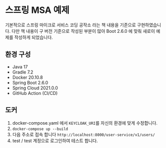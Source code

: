 # 스프링 MSA 예제
기본적으로 스프링 마이크로 서비스 코딩 공작소 라는 책 내용을 기준으로 구현하였습니다.
다만 책 내용이 구 버전 기준으로 작성된 부분이 많아 Boot 2.6.0 에 맞춰 새로이 예제를 작성하게 되었습니다.

## 환경 구성
- Java 17
- Gradle 7.2
- Docker 20.10.8
- Spring Boot 2.6.0
- Spring Cloud 2021.0.0
- GitHub Action (CI/CD)

## 도커
1. docker-compose.yaml 에서 `KEYCLOAK_URI`를 자신의 환경에 맞게 수정합니다.
2. `docker-compose up --build`
3. 다음 주소로 접속 합니다 `http://localhost:8000/user-service/v1/users/`
4. test / test 계정으로 로그인하여 테스트 합니다.
